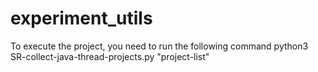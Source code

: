 # experiment_utils
To execute the project, you need to run the following command 
python3 SR-collect-java-thread-projects.py "project-list"
